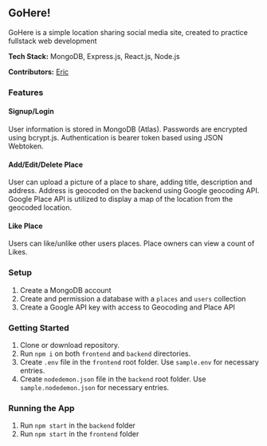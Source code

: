 ## GoHere!

GoHere is a simple location sharing social media site, created to practice fullstack web development

**Tech Stack:** MongoDB, Express.js, React.js, Node.js

**Contributors:** [Eric](https://github.com/eric-silva-61)

### Features

#### Signup/Login
  User information is stored in MongoDB (Atlas).  Passwords are encrypted using bcrypt.js.  Authentication is bearer token based using JSON Webtoken.

#### Add/Edit/Delete Place
  User can upload a picture of a place to share, adding title, description and address.  Address is geocoded on the backend using Google geocoding API.
  Google Place API is utilized to display a map of the location from the geocoded location.

#### Like Place
  Users can like/unlike other users places.  Place owners can view a count of Likes.

### Setup
1. Create a MongoDB account
2. Create and permission a database with a `places` and `users` collection
3. Create a Google API key with access to Geocoding and Place API

### Getting Started
1. Clone or download repository.
2. Run `npm i` on both `frontend` and `backend` directories.
3. Create `.env` file in the `frontend` root folder.  Use `sample.env` for necessary entries.
4. Create `nodedemon.json` file in the `backend` root folder.  Use `sample.nodedemon.json` for necessary entries.

### Running the App
1. Run `npm start` in the `backend` folder
2. Run `npm start` in the `frontend` folder
 
